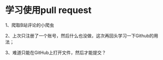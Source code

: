 # 学习使用pull request



1、爬取B站评论的小爬虫




2、上次只注册了一个账号，然后什么也没做，这次再回头学习一下Github的用法；

3、难道只能在GitHub上打开文件，然后才能提交？
